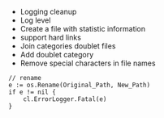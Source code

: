 
- Logging cleanup
- Log level
- Create a file with statistic information
- support hard links
- Join categories doublet files
- Add doublet category
- Remove special characters in file names


```golang
// rename
e := os.Rename(Original_Path, New_Path)
if e != nil {
    cl.ErrorLogger.Fatal(e)
}
```


